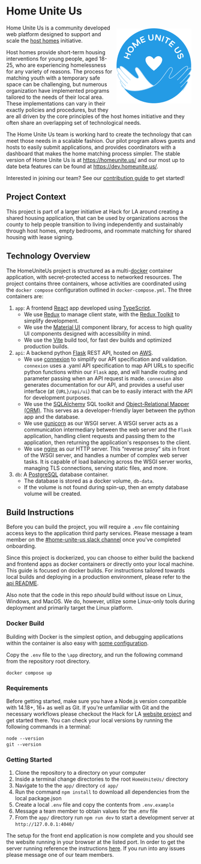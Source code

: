 # Home Unite Us

<img src="./app/src/img/favicon.png" title="HomeUniteUs" style="float: right; margin: 10px;"/>

Home Unite Us is a community developed web platform designed to support and scale the [host homes](https://www.pointsourceyouth.org/interventions/host-homes) initiative.

Host homes provide short-term housing interventions for young people, aged 18-25, who are experiencing homelessness for any variety of reasons. The process for matching youth with a temporary safe space can be challenging, but numerous organization have implemented programs tailored to the needs of their local area. These implementations can vary in their exactly policies and procedures, but they are all driven by the core principles of the host homes initiative and they often share an overlapping set of technological needs.

The Home Unite Us team is working hard to create the technology that can meet those needs in a scalable fashion. Our pilot program allows guests and hosts to easily submit applications, and provides coordinators with a dashboard that makes the home matching process simpler. The stable version of Home Unite Us is at <https://homeunite.us/> and our most up to date beta features can be found at <https://dev.homeunite.us/>.

Interested in joining our team? See our [contribution guide](CONTRIBUTING.md) to get started!

## Project Context

This project is part of a larger initiative at Hack for LA around creating a shared housing application, that can be used by organizations across the county to help people transition to living independently and sustainably through host homes, empty bedrooms, and roommate matching for shared housing with lease signing.

## Technology Overview

The HomeUniteUs project is structured as a multi-[docker](https://docs.docker.com/) container application, with secret-protected access to networked resources. The project contains three containers, whose activities are coordinated using the `docker compose` configuration outlined in `docker-compose.yml`. The three containers are:

1. `app`: A frontend [React](https://reactjs.org/docs/getting-started.html) app developed using [TypeScript](https://www.typescriptlang.org/).
   * We use [Redux](https://redux.js.org/) to manage client state, with the [Redux Toolkit](https://redux-toolkit.js.org/) to simplify development.
   * We use the [Material UI](https://material-ui.com/) component library, for access to high quality UI components designed with accessibility in mind.
   * We use the [Vite](https://vitejs.dev/) build tool, for fast dev builds and optimized production builds.
2. `api`: A backend python [Flask](https://flask.palletsprojects.com/en/1.1.x/) REST API, hosted on [AWS](https://docs.aws.amazon.com/).
   * We use [connexion](https://connexion.readthedocs.io/en/latest/) to simplify our API specification and validation. `connexion` uses a .yaml API specification to map API URLs to specific python functions within our `Flask` app, and will handle routing and parameter passing when an API request is made. `connexion` also generates documentation for our API, and provides a useful user interface (at `{URL}/api/ui`) that can be to easily interact with the API for development purposes.
   * We use the [SQLAlchemy](https://www.sqlalchemy.org/) SQL toolkit and [Object-Relational Mapper (ORM)](https://en.wikipedia.org/wiki/Object%E2%80%93relational_mapping). This serves as a developer-friendly layer between the python app and the database.
   * We use [gunicorn](https://gunicorn.org/) as our WSGI server. A WSGI server acts as a communication intermediary between the web server and the `Flask` application, handling client requests and passing them to the application, then returning the application's responses to the client.
   * We use [nginx](https://nginx.org/en/docs/) as our HTTP server. This “reverse proxy” sits in front of the WSGI server, and handles a number of complex web server tasks. It is capable of load balancing across the WSGI server works, managing TLS connections, serving static files, and more.
3. `db`: A [PostgreSQL](https://www.postgresql.org/) database container.
   * The database is stored as a docker volume, `db-data`.
   * If the volume is not found during spin-up, then an empty database volume will be created.

## Build Instructions

Before you can build the project, you will require a `.env` file containing access keys to the application third party services. Please message a team member on the [#home-unite-us slack channel](https://hackforla.slack.com/archives/CRWUG7X0C) once you've completed onboarding.

Since this project is dockerized, you can choose to either build the backend and frontend apps as docker containers or directly onto your local machine. This guide is focused on docker builds. For instructions tailored towards local builds and deploying in a production environment, please refer to the [api README](api/README.md).

Also note that the code in this repo *should* build without issue on Linux, Windows, and MacOS. We do, however, utilize some Linux-only tools during deployment and primarily target the Linux platform.

### Docker Build

Building with Docker is the simplest option, and debugging applications within the container is also easy with [some configuration](https://code.visualstudio.com/docs/containers/debug-common).

Copy the `.env` file to the `\app` directory, and run the following command from the repository root directory.

```shell
docker compose up
```

### Requirements

Before getting started, make sure you have a Node.js version compatible with 14.18+, 16+ as well as Git. If you're unfamiliar with Git and the necessary workflows please checkout the Hack for LA [website project](https://github.com/hackforla/website) and get started there. You can check your local versions by running the following commands in a terminal:

```terminal
node --version
git --version
```

### Getting Started

1. Clone the repository to a directory on your computer
2. Inside a terminal change directories to the root ``HomeUniteUs/`` directory
3. Navigate to the the ``app/`` directory ``cd app/``
4. Run the command ```npm install``` to download all dependencies from the local package.json
5. Create a local ``.env`` file and copy the contents from ``.env.example``
6. Message a team member to obtain values for the .env file
7. From the ``app/`` directory run ``npm run dev`` to start a development server at ``http://127.0.0.1:4040/``

The setup for the front end application is now complete and you should see the website running in your browser at the listed port. In order to get the server running reference the instructions [here](https://github.com/hackforla/HomeUniteUs/tree/main/api). If you run into any issues please message one of our team members.
